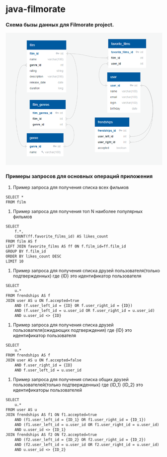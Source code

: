 # java-filmorate

### Схема бызы данных для Filmorate project.
![Схема базы данных.](./database-schema.png)

### Примеры запросов для основных операций приложения

1. Пример запроса для получения списка всех фильмов
```
SELECT * 
FROM film
```

1. Пример запроса для получения топ N наиболее популярных фильмов
```
SELECT 
    f.*,
    COUNT(ff.favorite_films_id) AS likes_count
FROM film AS f
LEFT JOIN favorite_films AS ff ON f.film_id=ff.film_id
GROUP BY f.film_id
ORDER BY likes_count DESC
LIMIT 10
```

1. Пример запроса для получения списка друзей пользователя(только подтвержденных) где {ID} это идентификатор пользователя
```
SELECT  
    u.*
FROM frendships AS f
JOIN user AS u ON f.accepted=true 
    AND (f.user_left_id = {ID} OR f.user_right_id = {ID}) 
    AND (f.user_left_id = u.user_id OR f.user_right_id = u.user_id)
    AND u.user_id <> {ID}
```

1. Пример запроса для получения списка друзей пользователя(ожидающих подтверждения) где {ID} это идентификатор пользователя
```
SELECT  
    u.*
FROM frendships AS f
JOIN user AS u ON f.accepted=false 
    AND f.user_right_id = {ID} 
    AND f.user_left_id = u.user_id
```
1. Пример запроса для получения списка общих друзей пользователей(только подтвержденных) где {ID_1} {ID_2} это идентификаторы пользователей
```
SELECT  
    u.*
FROM user AS u
JOIN frendships AS f1 ON f1.accepted=true 
    AND (f1.user_left_id = {ID_1} OR f1.user_right_id = {ID_1}) 
    AND (f1.user_left_id = u.user_id OR f1.user_right_id = u.user_id)
    AND u.user_id <> {ID_1}
JOIN frendships AS f2 ON f2.accepted=true 
    AND (f2.user_left_id = {ID_2} OR f2.user_right_id = {ID_2}) 
    AND (f2.user_left_id = u.user_id OR f2.user_right_id = u.user_id)
    AND u.user_id <> {ID_2}
```